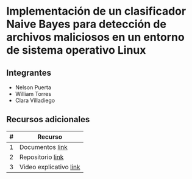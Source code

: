 # Implementación de un clasificador Naive Bayes para detección de archivos maliciosos en un entorno de sistema operativo Linux

## Integrantes

* Nelson Puerta
* William Torres
* Clara Villadiego

## Recursos adicionales

|#|Recurso|
|---|---|
|1|Documentos [link](documentos/)|
|2|Repositorio [link](https://github.com/Neltrin22/practica4SO.git)|
|3|Video explicativo [link](https://www.youtube.com/watch?v=deU5kuvz8r0)|

